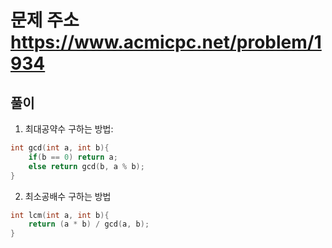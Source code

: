 # 문제 주소 https://www.acmicpc.net/problem/1934

## 풀이

1. 최대공약수 구하는 방법:

```cpp
int gcd(int a, int b){
    if(b == 0) return a;
    else return gcd(b, a % b);
}
```

2. 최소공배수 구하는 방법

```cpp
int lcm(int a, int b){
    return (a * b) / gcd(a, b);
}
```
